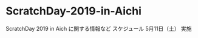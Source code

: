 # ScratchDay-2019-in-Aichi
ScratchDay 2019 in Aich に関する情報など
</s></s></s></s></s></s></s></s>
スケジュール</s></s></s></s></s></s></s> </s>
5月11日（土）</s></s></s></s></s></s> </s> 実施 </s> </s>

